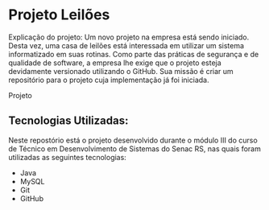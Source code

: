 # Projeto Leilões

Explicação do projeto:
Um novo projeto na empresa está sendo iniciado. Desta vez, uma casa de leilões está interessada em utilizar um sistema informatizado em suas rotinas. Como parte das práticas de segurança e de qualidade de software, a empresa lhe exige que o projeto esteja devidamente versionado utilizando o GitHub. Sua missão é criar um repositório para o projeto cuja implementação já foi iniciada.

Projeto 
## Tecnologias Utilizadas:
Neste repostório está o projeto desenvolvido durante o módulo III do curso de Técnico em Desenvolvimento de Sistemas do Senac RS, nas quais foram utilizadas as seguintes tecnologias:

- Java
- MySQL
- Git
- GitHub
